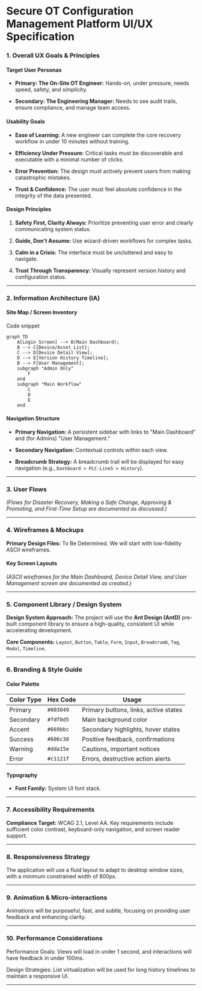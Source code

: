 # Secure OT Configuration Management Platform UI/UX Specification

### 1. Overall UX Goals & Principles

#### Target User Personas

- **Primary: The On-Site OT Engineer:** Hands-on, under pressure, needs speed, safety, and simplicity.
    
- **Secondary: The Engineering Manager:** Needs to see audit trails, ensure compliance, and manage team access.
    

#### Usability Goals

- **Ease of Learning:** A new engineer can complete the core recovery workflow in under 10 minutes without training.
    
- **Efficiency Under Pressure:** Critical tasks must be discoverable and executable with a minimal number of clicks.
    
- **Error Prevention:** The design must actively prevent users from making catastrophic mistakes.
    
- **Trust & Confidence:** The user must feel absolute confidence in the integrity of the data presented.
    

#### Design Principles

1. **Safety First, Clarity Always:** Prioritize preventing user error and clearly communicating system status.
    
2. **Guide, Don't Assume:** Use wizard-driven workflows for complex tasks.
    
3. **Calm in a Crisis:** The interface must be uncluttered and easy to navigate.
    
4. **Trust Through Transparency:** Visually represent version history and configuration status.
    

---

### 2. Information Architecture (IA)

#### Site Map / Screen Inventory

Code snippet

```
graph TD
    A[Login Screen] --> B(Main Dashboard);
    B --> C{Device/Asset List};
    C --> D[Device Detail View];
    D --> E[Version History Timeline];
    B --> F[User Management];
    subgraph "Admin Only"
        F
    end
    subgraph "Main Workflow"
        C
        D
        E
    end
```

#### Navigation Structure

- **Primary Navigation:** A persistent sidebar with links to "Main Dashboard" and (for Admins) "User Management."
    
- **Secondary Navigation:** Contextual controls within each view.
    
- **Breadcrumb Strategy:** A breadcrumb trail will be displayed for easy navigation (e.g., `Dashboard > PLC-Line5 > History`).
    

---

### 3. User Flows

_(Flows for Disaster Recovery, Making a Safe Change, Approving & Promoting, and First-Time Setup are documented as discussed.)_

---

### 4. Wireframes & Mockups

**Primary Design Files:** To Be Determined. We will start with low-fidelity ASCII wireframes.

#### Key Screen Layouts

_(ASCII wireframes for the Main Dashboard, Device Detail View, and User Management screen are documented as created.)_

---

### 5. Component Library / Design System

**Design System Approach:** The project will use the **Ant Design (AntD)** pre-built component library to ensure a high-quality, consistent UI while accelerating development.

**Core Components:** `Layout`, `Button`, `Table`, `Form`, `Input`, `Breadcrumb`, `Tag`, `Modal`, `Timeline`.

---

### 6. Branding & Style Guide

#### Color Palette

|Color Type|Hex Code|Usage|
|---|---|---|
|Primary|`#003049`|Primary buttons, links, active states|
|Secondary|`#fdf0d5`|Main background color|
|Accent|`#669bbc`|Secondary highlights, hover states|
|Success|`#606c38`|Positive feedback, confirmations|
|Warning|`#dda15e`|Cautions, important notices|
|Error|`#c1121f`|Errors, destructive action alerts|

#### Typography

- **Font Family:** System UI font stack.
    

---

### 7. Accessibility Requirements

**Compliance Target:** WCAG 2.1, Level AA. Key requirements include sufficient color contrast, keyboard-only navigation, and screen reader support.

---

### 8. Responsiveness Strategy

The application will use a fluid layout to adapt to desktop window sizes, with a minimum constrained width of 800px.

---

### 9. Animation & Micro-interactions

Animations will be purposeful, fast, and subtle, focusing on providing user feedback and enhancing clarity.

---

### 10. Performance Considerations

Performance Goals: Views will load in under 1 second, and interactions will have feedback in under 100ms.

Design Strategies: List virtualization will be used for long history timelines to maintain a responsive UI.

---